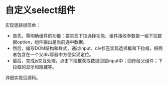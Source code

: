 # 自定义select组件
实现思路很简单：
* 首先，需明确组件的功能：要实现下拉选择功能，组件接收参数是一组下拉数据option，组件输出是当前选中数据。
* 然后，编写DOM结构和样式，通过input、div标签实现选择框和下拉框，把两者包含在一个父div容器中方便实现定位。
* 最后，完成js交互处理，点击下拉框获取数据回显input中；回传给父组件；下拉框的显示和隐藏等。

详细实现见源码。